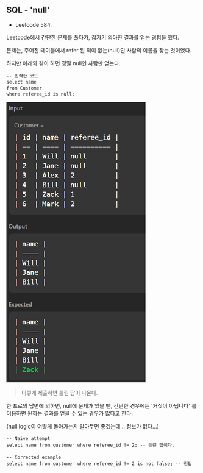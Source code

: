 ## SQL - 'null'

- Leetcode 584.

Leetcode에서 간단한 문제를 풀다가, 갑자기 의아한 결과를 얻는 경험을 했다.

문제는, 주어진 테이블에서 refer 된 적이 없는(null)인 사람의 이름을 찾는 것이었다.

하지만 아래와 같이 하면  정말 null인 사람만 얻는다.

```mysql
-- 입력한 코드
select name
from Customer
where referee_id is null;
```



![image-20240523160617409](./sql_null.png)

> 이렇게 제출하면 틀린 답이 나온다.



한 프로의 답변에 의하면, null에 문제가 있을 땐, 간단한 경우에는 '거짓이 아닙니다' 를 이용하면 원하는 결과를 얻을 수 있는 경우가 많다고 한다.

(null logic이 어떻게 돌아가는지 알아두면 좋겠는데... 정보가 없다...)

```mysql
-- Naive attempt
select name from customer where referee_id != 2; -- 틀린 답이다.

-- Corrected example
select name from customer where referee_id != 2 is not false; -- 정답
```

